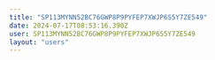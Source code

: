 ```yaml
---
title: "SP113MYNN52BC76GWP8P9PYFEP7XWJP6S5Y7ZE549"
date: 2024-07-17T08:53:16.390Z
user: SP113MYNN52BC76GWP8P9PYFEP7XWJP6S5Y7ZE549
layout: "users"
---
```

    